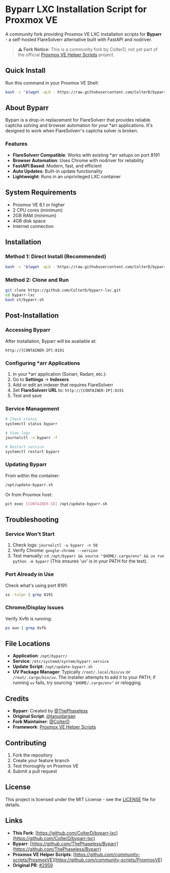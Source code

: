 # Byparr LXC Installation Script for Proxmox VE

A community fork providing Proxmox VE LXC installation scripts for **Byparr** - a self-hosted FlareSolverr alternative built with FastAPI and nodriver.

> **⚠️ Fork Notice**: This is a community fork by ColterD, not yet part of the official [Proxmox VE Helper Scripts](https://github.com/community-scripts/ProxmoxVE) project.

## Quick Install

Run this command in your Proxmox VE Shell:

```bash
bash -c "$(wget -qLO - https://raw.githubusercontent.com/ColterD/byparr-lxc/main/ct/byparr.sh)"
```

## About Byparr

Byparr is a drop-in replacement for FlareSolverr that provides reliable captcha solving and browser automation for your *arr applications. It's designed to work when FlareSolverr's captcha solver is broken.

### Features

- **FlareSolverr Compatible**: Works with existing *arr setups on port 8191
- **Browser Automation**: Uses Chrome with nodriver for reliability
- **FastAPI Based**: Modern, fast, and efficient
- **Auto Updates**: Built-in update functionality
- **Lightweight**: Runs in an unprivileged LXC container

## System Requirements

- Proxmox VE 8.1 or higher
- 2 CPU cores (minimum)
- 2GB RAM (minimum)
- 4GB disk space
- Internet connection

## Installation

### Method 1: Direct Install (Recommended)

```bash
bash -c "$(wget -qLO - https://raw.githubusercontent.com/ColterD/byparr-lxc/main/ct/byparr.sh)"
```

### Method 2: Clone and Run

```bash
git clone https://github.com/ColterD/byparr-lxc.git
cd byparr-lxc
bash ct/byparr.sh
```

## Post-Installation

### Accessing Byparr

After installation, Byparr will be available at:
```
http://[CONTAINER-IP]:8191
```

### Configuring *arr Applications

1. In your *arr application (Sonarr, Radarr, etc.):
2. Go to **Settings** → **Indexers**
3. Add or edit an indexer that requires FlareSolverr
4. Set **FlareSolverr URL** to: `http://[CONTAINER-IP]:8191`
5. Test and save

### Service Management

```bash
# Check status
systemctl status byparr

# View logs
journalctl -u byparr -f

# Restart service
systemctl restart byparr
```

### Updating Byparr

From within the container:
```bash
/opt/update-byparr.sh
```

Or from Proxmox host:
```bash
pct exec [CONTAINER-ID] /opt/update-byparr.sh
```

## Troubleshooting

### Service Won't Start

1. Check logs: `journalctl -u byparr -n 50`
2. Verify Chrome: `google-chrome --version`
3. Test manually: `cd /opt/byparr && source "$HOME/.cargo/env" && uv run python -m byparr` (This ensures 'uv' is in your PATH for the test).

### Port Already in Use

Check what's using port 8191:
```bash
ss -tulpn | grep 8191
```

### Chrome/Display Issues

Verify Xvfb is running:
```bash
ps aux | grep Xvfb
```

## File Locations

- **Application**: `/opt/byparr/`
- **Service**: `/etc/systemd/system/byparr.service`
- **Update Script**: `/opt/update-byparr.sh`
- **UV Package Manager**: Typically `/root/.local/bin/uv` or `/root/.cargo/bin/uv`. The installer attempts to add it to your PATH; if running `uv` fails, try sourcing `"$HOME/.cargo/env"` or relogging.

## Credits

- **Byparr**: Created by [@ThePhaseless](https://github.com/ThePhaseless)
- **Original Script**: [@tanujdargan](https://github.com/tanujdargan)
- **Fork Maintainer**: [@ColterD](https://github.com/ColterD)
- **Framework**: [Proxmox VE Helper Scripts](https://github.com/community-scripts/ProxmoxVE)

## Contributing

1. Fork the repository
2. Create your feature branch
3. Test thoroughly on Proxmox VE
4. Submit a pull request

## License

This project is licensed under the MIT License - see the [LICENSE](LICENSE) file for details.

## Links

- **This Fork**: [https://github.com/ColterD/byparr-lxc](https://github.com/ColterD/byparr-lxc)
- **Byparr**: [https://github.com/ThePhaseless/Byparr](https://github.com/ThePhaseless/Byparr)
- **Proxmox VE Helper Scripts**: [https://github.com/community-scripts/ProxmoxVE](https://github.com/community-scripts/ProxmoxVE)
- **Original PR**: [#2959](https://github.com/community-scripts/ProxmoxVE/pull/2959)
